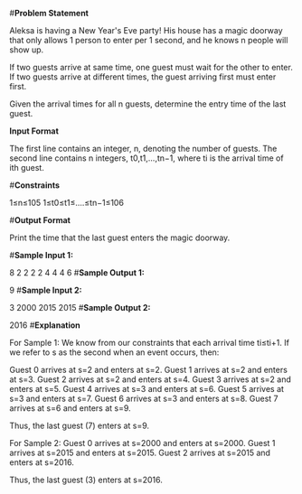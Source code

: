 #**Problem Statement**

Aleksa is having a New Year's Eve party! His house has a magic doorway that only allows 1 person to enter per 1 second, and he knows n people will show up.

If two guests arrive at same time, one guest must wait for the other to enter. If two guests arrive at different times, the guest arriving first must enter first.

Given the arrival times for all n guests, determine the entry time of the last guest.

**Input Format**

The first line contains an integer, n, denoting the number of guests. 
The second line contains n integers, t0,t1,...,tn−1, where ti is the arrival time of ith guest.

#**Constraints**

1≤n≤105
1≤t0≤t1≤....≤tn−1≤106

#**Output Format**

Print the time that the last guest enters the magic doorway.

#**Sample Input 1:**

8
2 2 2 2 4 4 4 6 
#**Sample Output 1:**

9
#**Sample Input 2:**

3
2000 2015 2015
#**Sample Output 2:**

2016
#**Explanation**

For Sample 1: 
We know from our constraints that each arrival time ti≤ti+1. If we refer to s as the second when an event occurs, then:

Guest 0 arrives at s=2 and enters at s=2.
Guest 1 arrives at s=2 and enters at s=3.
Guest 2 arrives at s=2 and enters at s=4.
Guest 3 arrives at s=2 and enters at s=5.
Guest 4 arrives at s=3 and enters at s=6.
Guest 5 arrives at s=3 and enters at s=7.
Guest 6 arrives at s=3 and enters at s=8.
Guest 7 arrives at s=6 and enters at s=9.

Thus, the last guest (7) enters at s=9.

For Sample 2: 
Guest 0 arrives at s=2000 and enters at s=2000.
Guest 1 arrives at s=2015 and enters at s=2015.
Guest 2 arrives at s=2015 and enters at s=2016.

Thus, the last guest (3) enters at s=2016.